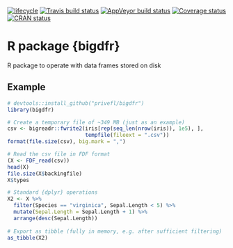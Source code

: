 [![lifecycle](https://img.shields.io/badge/lifecycle-experimental-orange.svg)](https://www.tidyverse.org/lifecycle/#experimental)
[![Travis build status](https://travis-ci.org/privefl/bigdfr.svg?branch=master)](https://travis-ci.org/privefl/bigdfr)
[![AppVeyor build status](https://ci.appveyor.com/api/projects/status/github/privefl/bigdfr?branch=master&svg=true)](https://ci.appveyor.com/project/privefl/bigdfr)
[![Coverage status](https://codecov.io/gh/privefl/bigdfr/branch/master/graph/badge.svg)](https://codecov.io/github/privefl/bigdfr?branch=master)
[![CRAN status](https://www.r-pkg.org/badges/version/bigdfr)](https://cran.r-project.org/package=bigdfr)

# R package {bigdfr}

R package to operate with data frames stored on disk

## Example

```r
# devtools::install_github("privefl/bigdfr")
library(bigdfr)

# Create a temporary file of ~349 MB (just as an example)
csv <- bigreadr::fwrite2(iris[rep(seq_len(nrow(iris)), 1e5), ], 
                         tempfile(fileext = ".csv"))
format(file.size(csv), big.mark = ",")

# Read the csv file in FDF format
(X <- FDF_read(csv))
head(X)
file.size(X$backingfile)
X$types

# Standard {dplyr} operations
X2 <- X %>% 
  filter(Species == "virginica", Sepal.Length < 5) %>%
  mutate(Sepal.Length = Sepal.Length + 1) %>%
  arrange(desc(Sepal.Length))
  
# Export as tibble (fully in memory, e.g. after sufficient filtering)
as_tibble(X2)
```
